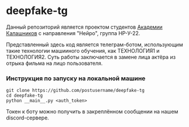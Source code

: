 # deepfake-tg
Данный репозиторий является проектом студентов [Академии Калашников](https://kalashnikov.academy/) с направления "Нейро", группа НР-У-22.

Представленный здесь код является телеграм-ботом, использующим такие технологии машииного обучения, как ТЕХНОЛОГИЯ1 и ТЕХНОЛОГИЯ2. 
Суть работы заключается в замене лица актёра из отрыка фильма на лицо пользователя.

### Инструкция по запуску на локальной машине

```Shell
git clone https://github.com/postusername/deepfake-tg
cd deepfake-tg
python __main__.py <auth_token>
```
Токен к боту можно получить в закреплённом сообщении на нашем discord-сервере.
